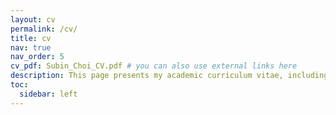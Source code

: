 ```yaml
---
layout: cv
permalink: /cv/
title: cv
nav: true
nav_order: 5
cv_pdf: Subin_Choi_CV.pdf # you can also use external links here
description: This page presents my academic curriculum vitae, including education, research experience, projects, conference presentations, and honors. It provides an overview of my background and research trajectory.
toc:
  sidebar: left
---
```

